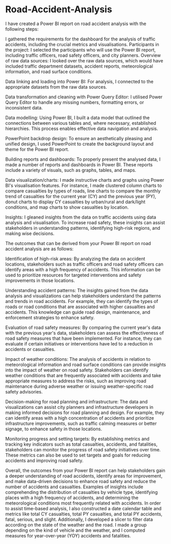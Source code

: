 # Road-Accident-Analysis
I have created a Power BI report on road accident analysis with the following steps:

I gathered the requirements for the dashboard for the analysis of traffic accidents, including the crucial metrics and visualisations.
Participants in the project: I selected the participants who will use the Power BI report, including traffic officers, road safety officers, and city planners.
Overview of raw data sources: I looked over the raw data sources, which would have included traffic department datasets, accident reports, meteorological information, and road surface conditions.

Data linking and loading into Power BI: For analysis, I connected to the appropriate datasets from the raw data sources.

Data transformation and cleaning with Power Query Editor: I utilised Power Query Editor to handle any missing numbers, formatting errors, or inconsistent data.

Data modelling: Using Power BI, I built a data model that outlined the connections between various tables and, where necessary, established hierarchies. 
This process enables effective data navigation and analysis.

PowerPoint backdrop design: To ensure an aesthetically pleasing and unified design, I used PowerPoint to create the background layout and theme for the Power BI report.

Building reports and dashboards: To properly present the analysed data, I made a number of reports and dashboards in Power BI. These reports include a variety of visuals, such as graphs, tables, and maps.

Data visualization/charts: I made instructive charts and graphs using Power BI's visualisation features. For instance, I made clustered column charts to compare casualties by types of roads, line charts to compare the monthly trend of casualties for the current year (CY) and the previous year (PY), donut charts to display CY casualties by urban/rural and dark/light conditions, and map charts to show casualties by location.

Insights: I gleaned insights from the data on traffic accidents using data analysis and visualisation. 
To increase road safety, these insights can assist stakeholders in understanding patterns, identifying high-risk regions, and making wise decisions.

The outcomes that can be derived from your Power BI report on road accident analysis are as follows:

Identification of high-risk areas: By analyzing the data on accident locations, stakeholders such as traffic officers and road safety officers can identify areas with a high frequency of accidents. This information can be used to prioritize resources for targeted interventions and safety improvements in those locations.

Understanding accident patterns: The insights gained from the data analysis and visualizations can help stakeholders understand the patterns and trends in road accidents. For example, they can identify the types of roads or road conditions that are associated with higher casualties and accidents. This knowledge can guide road design, maintenance, and enforcement strategies to enhance safety.

Evaluation of road safety measures: By comparing the current year's data with the previous year's data, stakeholders can assess the effectiveness of road safety measures that have been implemented. For instance, they can evaluate if certain initiatives or interventions have led to a reduction in accidents or casualties.

Impact of weather conditions: The analysis of accidents in relation to meteorological information and road surface conditions can provide insights into the impact of weather on road safety. Stakeholders can identify weather conditions that are frequently associated with accidents and take appropriate measures to address the risks, such as improving road maintenance during adverse weather or issuing weather-specific road safety advisories.

Decision-making for road planning and infrastructure: The data and visualizations can assist city planners and infrastructure developers in making informed decisions for road planning and design. For example, they can identify areas with a high concentration of accidents and prioritize infrastructure improvements, such as traffic calming measures or better signage, to enhance safety in those locations.

Monitoring progress and setting targets: By establishing metrics and tracking key indicators such as total casualties, accidents, and fatalities, stakeholders can monitor the progress of road safety initiatives over time. These metrics can also be used to set targets and goals for reducing accidents and improving road safety.

Overall, the outcomes from your Power BI report can help stakeholders gain a deeper understanding of road accidents, identify areas for improvement, and make data-driven decisions to enhance road safety and reduce the number of accidents and casualties.
Examples of insights include comprehending the distribution of casualties by vehicle type, identifying places with a high frequency of accidents, and determining the meteorological conditions most frequently related with accidents.
In order to assist time-based analysis, I also constructed a date calendar table and metrics like total CY casualties, total PY casualties, and total PY accidents, fatal, serious, and slight. 
Additionally, I developed a slicer to filter data according on the state of the weather and the road. I made a group depending on the kind of vehicle and the weather, and I computed measures for year-over-year (YOY) accidents and fatalities.

